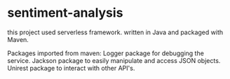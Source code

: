 # sentiment-analysis

this project used serverless framework. written in Java and packaged with Maven.

Packages imported from maven:
Logger package for debugging the service.
Jackson package to easily manipulate and access JSON objects.
Unirest package to interact with other API's.

